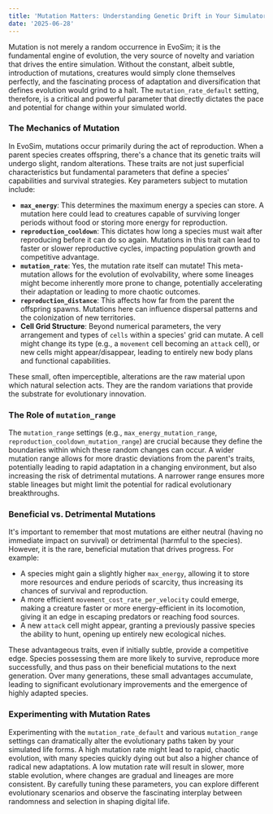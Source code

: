 ```yaml
---
title: 'Mutation Matters: Understanding Genetic Drift in Your Simulator'
date: '2025-06-28'
---
```


Mutation is not merely a random occurrence in EvoSim; it is the fundamental engine of evolution, the very source of novelty and variation that drives the entire simulation. Without the constant, albeit subtle, introduction of mutations, creatures would simply clone themselves perfectly, and the fascinating process of adaptation and diversification that defines evolution would grind to a halt. The `mutation_rate_default` setting, therefore, is a critical and powerful parameter that directly dictates the pace and potential for change within your simulated world.

### The Mechanics of Mutation

In EvoSim, mutations occur primarily during the act of reproduction. When a parent species creates offspring, there's a chance that its genetic traits will undergo slight, random alterations. These traits are not just superficial characteristics but fundamental parameters that define a species' capabilities and survival strategies. Key parameters subject to mutation include:

*   **`max_energy`**: This determines the maximum energy a species can store. A mutation here could lead to creatures capable of surviving longer periods without food or storing more energy for reproduction.
*   **`reproduction_cooldown`**: This dictates how long a species must wait after reproducing before it can do so again. Mutations in this trait can lead to faster or slower reproductive cycles, impacting population growth and competitive advantage.
*   **`mutation_rate`**: Yes, the mutation rate itself can mutate! This meta-mutation allows for the evolution of evolvability, where some lineages might become inherently more prone to change, potentially accelerating their adaptation or leading to more chaotic outcomes.
*   **`reproduction_distance`**: This affects how far from the parent the offspring spawns. Mutations here can influence dispersal patterns and the colonization of new territories.
*   **Cell Grid Structure**: Beyond numerical parameters, the very arrangement and types of `cells` within a species' grid can mutate. A cell might change its type (e.g., a `movement` cell becoming an `attack` cell), or new cells might appear/disappear, leading to entirely new body plans and functional capabilities.

These small, often imperceptible, alterations are the raw material upon which natural selection acts. They are the random variations that provide the substrate for evolutionary innovation.

### The Role of `mutation_range`

The `mutation_range` settings (e.g., `max_energy_mutation_range`, `reproduction_cooldown_mutation_range`) are crucial because they define the boundaries within which these random changes can occur. A wider mutation range allows for more drastic deviations from the parent's traits, potentially leading to rapid adaptation in a changing environment, but also increasing the risk of detrimental mutations. A narrower range ensures more stable lineages but might limit the potential for radical evolutionary breakthroughs.

### Beneficial vs. Detrimental Mutations

It's important to remember that most mutations are either neutral (having no immediate impact on survival) or detrimental (harmful to the species). However, it is the rare, beneficial mutation that drives progress. For example:

*   A species might gain a slightly higher `max_energy`, allowing it to store more resources and endure periods of scarcity, thus increasing its chances of survival and reproduction.
*   A more efficient `movement_cost_rate_per_velocity` could emerge, making a creature faster or more energy-efficient in its locomotion, giving it an edge in escaping predators or reaching food sources.
*   A new `attack` cell might appear, granting a previously passive species the ability to hunt, opening up entirely new ecological niches.

These advantageous traits, even if initially subtle, provide a competitive edge. Species possessing them are more likely to survive, reproduce more successfully, and thus pass on their beneficial mutations to the next generation. Over many generations, these small advantages accumulate, leading to significant evolutionary improvements and the emergence of highly adapted species.

### Experimenting with Mutation Rates

Experimenting with the `mutation_rate_default` and various `mutation_range` settings can dramatically alter the evolutionary paths taken by your simulated life forms. A high mutation rate might lead to rapid, chaotic evolution, with many species quickly dying out but also a higher chance of radical new adaptations. A low mutation rate will result in slower, more stable evolution, where changes are gradual and lineages are more consistent. By carefully tuning these parameters, you can explore different evolutionary scenarios and observe the fascinating interplay between randomness and selection in shaping digital life.